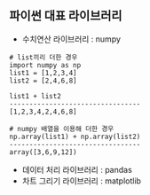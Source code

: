 ## 파이썬 대표 라이브러리
- 수치연산 라이브러리 : numpy
```
# list끼리 더한 경우
import numpy as np
list1 = [1,2,3,4]
list2 = [2,4,6,8]

list1 + list2
---------------------------------
[1,2,3,4,2,4,6,8]
```
```
# numpy 배열을 이용해 더한 경우
np.array(list1) + np.array(list2)
---------------------------------
array([3,6,9,12])
```
- 데이터 처리 라이브러리 : pandas
- 차트 그리기 라이브러리 : matplotlib